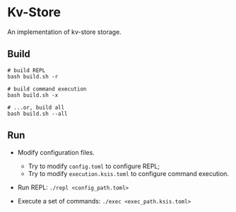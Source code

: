 # Kv-Store
An implementation of kv-store storage.

## Build
```
# build REPL
bash build.sh -r

# build command execution
bash build.sh -x

# ...or, build all
bash build.sh --all
```

## Run
- Modify configuration files. 
  - Try to modify `config.toml` to configure REPL;
  - Try to modify `execution.ksis.toml` to configure command execution.
  
- Run REPL: `./repl <config_path.toml>`
- Execute a set of commands: `./exec <exec_path.ksis.toml>`